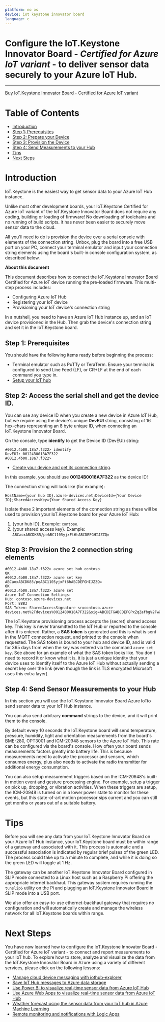 ```yaml
---
platform: no os
device: iot keystone innovator board
language: c
---
```


Configure the IoT.Keystone Innovator Board - _Certified for Azure IoT variant_ - to deliver sensor data securely to your Azure IoT Hub.
===
---
[Buy IoT.Keystone Innovator Board - Certified for Azure IoT variant](https://thisisiot.io/products/iot-keystone-innovator-board)

# Table of Contents

-   [Introduction](#Introduction)
-   [Step 1: Prerequisites](#Prerequisites)
-   [Step 2: Prepare your Device](#PrepareDevice)
-   [Step 3: Provision the Device](#Provision)
-   [Step 4: Send Measurements to your Hub](#Measurements)
-   [Tips](#tips)
-   [Next Steps](#NextSteps)


<a name="Introduction"></a>
# Introduction

IoT.Keystone is the easiest way to get sensor data to your Azure IoT Hub instance.

Unlike most other development boards, your IoT.Keystone Certified for Azure IoT variant of the IoT.Keystone Innovator Board does not require any coding, building or loading of firmware! No downloading of toolchains and no running of build scripts.  It has never been easier to securely move sensor data to the cloud. 

All you'll need to do is provision the device over a serial console with elements of the connection string.   Unbox, plug the board into a free USB port on your PC, connect your terminal emulator and input your connection string elements using the board's built-in console configuration system, as described below.

**About this document**

This document describes how to connect the IoT.Keystone Innovator Board Certified for Azure IoT device running the pre-loaded firmware. This multi-step process includes:

-   Configuring Azure IoT Hub
-   Registering your IoT device
-   Provisioning your IoT device's connection string 

In a nutshell, you need to have an Azure IoT Hub instance up, and an IoT device provisioned in the Hub.  Then grab the device's connection string and set it in the IoT.Keystone board.

<a name="Prerequisites"></a>
## Step 1: Prerequisites

You should have the following items ready before beginning the process:

-   Terminal emulator such as PuTTy or TeraTerm.  Ensure your terminal is configured to send Line Feed (LF), or CR+LF at the end of each command you type in.
-   [Setup your IoT hub](https://github.com/Azure/azure-iot-device-ecosystem/blob/master/setup_iothub.md)

<a name="PrepareDevice"></a>
## Step 2: Access the serial shell and get the device ID.

You can use any device ID when you create a new device in Azure IoT Hub, but we require using the device's unique **DevEUI** string, consisting of 16 hex-chars representing an 8 byte unique ID, when connecting an IoT.Keystone Innovator Board.

On the console, type **identify** to get the Device ID (DevEUI) string:

    #0012.4b00.18a7.f322> identify
    DevEUI: 00124B0018A7F322
    #0012.4b00.18a7.f322>


-   [Create your device and get its connection string](https://github.com/Azure/azure-iot-device-ecosystem/blob/master/manage_iot_hub.md).  

In this example, you should use **00124B0018A7F322** as the device ID! 

The connection string will look like (for example):

    HostName={your hub ID}.azure-devices.net;DeviceId={Your Device ID};SharedAccessKey={Your Shared Access Key}

Isolate these 2 important elements of the connection string as these will be used to provision your IoT.Keystone board for your Azure IoT Hub:

1.  {your hub ID}.  Example: `contoso`.
2.  {your shared access key}.  Example: `ABCaoxABCDK85/peABC1105yjxFt6hABCDEFGHIJZZQ=`

<a name="Provision"></a>    
## Step 3: Provision the 2 connection string elements


    #0012.4b00.18a7.f322> azure set hub contoso
    OK
    #0012.4b00.18a7.f322> azure set key ABCaoxABCDK85/peABC1105yjxFt6hABCDEFGHIJZZQ=
    OK
    #0012.4b00.18a7.f322> azure set
    Azure IoT Connection Settings:
    Hub: contoso.azure-devices.net
    Port: 8883
    SAS Token: SharedAccessSignature sr=contoso.azure-devices.net%2Fdevices%00124B0018A7F322&sig=ABCDEFGABCDEFGPxZqZafbg%2FwX6l8z%2Bo%2F7hU%3D&se=1581986104

The IoT.Keystone provisioning process accepts the (secret) shared access key.  This key is never transmitted to the IoT Hub or reported to the console after it is entered.  Rather, a **SAS token** is generated and this is what is sent in the MQTT connection request, and printed to the console when requested.  The SAS token is bound to your hub and device ID, and is valid for 365 days from when the key was entered via the command `azure set key`.  See above for an example of what the SAS token looks like.  You don't need to record it or know what it is, it is just a unique identity that your device uses to identify itself to the Azure IoT Hub without actually sending a secret key over the link (even though the link is TLS encrypted Microsoft uses this extra layer). 

<a name="Measurements"></a>
## Step 4: Send Sensor Measurements to your Hub

In this section you will use the IoT.Keystone Innovator Board Azure IoTto send sensor data to your IoT Hub instance.

You can also send arbitrary **command** strings to the device, and it will print them to the console.

By default every 10 seconds the IoT.Keystone board will send temperature, pressure, humidity, light and orientation measurements from the board's BME-280, OPT3001 and ICM-20948 sensors to the Azure IoT Hub.  This rate can be configured via the board's console. How often your board sends measurements factors greatly into battery life.  This is because measurements need to activate the processor and sensors, which consumes energy, plus also needs to activate the radio transmitter for additional energy consumption.

You can also setup measurement triggers based on the ICM-20948's built-in motion event and gesture processing engine.  For example, setup a trigger on pick up, dropping, or vibration activities.  When these triggers are setup, the ICM-20948 is turned on in a lower power state to monitor for these events, but this state-of-art motion processor sips current and you can still get months or years out of a suitable battery.

<a name="Tips"></a>
# Tips

Before you will see any data from your IoT.Keystone Innovator Board on your Azure IoT Hub instance, your IoT.Keystone board must be within range of a gateway and associated with it.  This process is automatic and a successful association is indicated by regular brief pulses of the green LED.  The process could take up to a minute to complete, and while it is doing so the green LED will toggle at 1 Hz.  

The gateway can be another IoT.Keystone Innovator Board configured in SLIP mode connected to a Linux host such as a Raspberry Pi offering the appropriate internet backhaul.  This gateway system requires running the `tunslip6` utility on the Pi and plugging an IoT.Keystone Innovator Board in SLIP mode into a USB port.  


We also offer an easy-to-use ethernet-backhaul gateway that requires no configuration and will automatically create and manage the wireless network for all IoT.Keystone boards within range. 

<a name="NextSteps"></a>
# Next Steps

You have now learned how to configure the IoT.Keystone Innovator Board - Certified for Azure IoT variant - to connect and report measurements to your IoT hub. To explore how to store, analyze and visualize the data from the IoT.Keystone Innovator Board in Azure using a variety of different services, please click on the following lessons:

-   [Manage cloud device messaging with iothub-explorer]
-   [Save IoT Hub messages to Azure data storage]
-   [Use Power BI to visualize real-time sensor data from Azure IoT Hub]
-   [Use Azure Web Apps to visualize real-time sensor data from Azure IoT Hub]
-   [Weather forecast using the sensor data from your IoT hub in Azure Machine Learning]
-   [Remote monitoring and notifications with Logic Apps]   

[Manage cloud device messaging with iothub-explorer]: https://docs.microsoft.com/en-us/azure/iot-hub/iot-hub-explorer-cloud-device-messaging
[Save IoT Hub messages to Azure data storage]: https://docs.microsoft.com/en-us/azure/iot-hub/iot-hub-store-data-in-azure-table-storage
[Use Power BI to visualize real-time sensor data from Azure IoT Hub]: https://docs.microsoft.com/en-us/azure/iot-hub/iot-hub-live-data-visualization-in-power-bi
[Use Azure Web Apps to visualize real-time sensor data from Azure IoT Hub]: https://docs.microsoft.com/en-us/azure/iot-hub/iot-hub-live-data-visualization-in-web-apps
[Weather forecast using the sensor data from your IoT hub in Azure Machine Learning]: https://docs.microsoft.com/en-us/azure/iot-hub/iot-hub-weather-forecast-machine-learning
[Remote monitoring and notifications with Logic Apps]: https://docs.microsoft.com/en-us/azure/iot-hub/iot-hub-monitoring-notifications-with-azure-logic-apps
[setup-devbox-linux]: https://github.com/Azure/azure-iot-sdk-c/blob/master/doc/devbox_setup.md
[lnk-setup-iot-hub]: ../setup_iothub.md
[lnk-manage-iot-hub]: ../manage_iot_hub.md